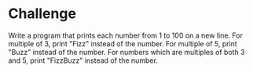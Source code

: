 # Challenge

Write a program that prints each number from 1 to 100 on a new line. For multiple of 3, print "Fizz" instead of the number. For multiple of 5, print "Buzz" instead of the number. For numbers which are multiples of both 3 and 5, print "FizzBuzz" instead of the number.